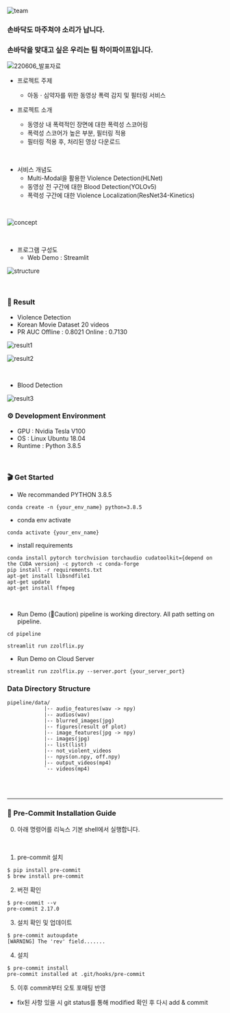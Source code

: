 ![team](https://user-images.githubusercontent.com/82289435/172589237-13de3210-f184-4a99-a23c-7dbb71a5e4ae.png)

### 손바닥도 마주쳐야 소리가 납니다.  
### 손바닥을 맞대고 싶은 우리는 팀 하이파이프입니다.

![220606_발표자료](https://user-images.githubusercontent.com/82289435/172586979-f5a45e21-058a-4464-ac7b-75957c3dd690.png)
- 프로젝트 주제
    - 아동 · 심약자를 위한 동영상 폭력 감지 및 필터링 서비스

- 프로젝트 소개
    - 동영상 내 폭력적인 장면에 대한 폭력성 스코어링
    - 폭력성 스코어가 높은 부분, 필터링 적용 
    - 필터링 적용 후, 처리된 영상 다운로드

<br>

- 서비스 개념도
    - Multi-Modal을 활용한 Violence Detection(HLNet)
    - 동영상 전 구간에 대한 Blood Detection(YOLOv5)
    - 폭력성 구간에 대한 Violence Localization(ResNet34-Kinetics)
<br>

![concept](https://user-images.githubusercontent.com/82289435/172587234-a5da4483-bc2e-49f8-a03a-a896081b557d.png)

<br>

- 프로그램 구성도
    - Web Demo : Streamlit


![structure](https://user-images.githubusercontent.com/82289435/172627065-63c85b60-adcf-488a-bd5c-0c4f92a8d998.png)

<br>

### 🎥 Result
- Violence Detection
- Korean Movie Dataset 20 videos
- PR AUC Offline : 0.8021 Online : 0.7130

![result1](https://user-images.githubusercontent.com/82289435/173094175-3fd997fd-db21-4879-84db-309d81294016.png)

![result2](https://user-images.githubusercontent.com/82289435/173094196-b5e7b1e6-f649-4aba-93bb-d9d7c920dfe6.png)

<br>

- Blood Detection

![result3](https://user-images.githubusercontent.com/82289435/173093751-d3c58dc4-7001-48a1-8118-fb9d0ee35734.png)

### ⚙ Development Environment
- GPU : Nvidia Tesla V100
- OS : Linux Ubuntu 18.04
- Runtime : Python 3.8.5

<br>

### 🎬 Get Started
- We recommanded PYTHON 3.8.5
```
conda create -n {your_env_name} python=3.8.5
```
- conda env activate
```
conda activate {your_env_name}
```
- install requirements
```
conda install pytorch torchvision torchaudio cudatoolkit={depend on the CUDA version} -c pytorch -c conda-forge
pip install -r requirements.txt
apt-get install libsndfile1
apt-get update
apt-get install ffmpeg
```

<br>

- Run Demo 
(🧨Caution) pipeline is working directory. All path setting on pipeline.
```
cd pipeline
```
```
streamlit run zzolflix.py
```
- Run Demo on Cloud Server
```
streamlit run zzolflix.py --server.port {your_server_port}
```

### Data Directory Structure

```
pipeline/data/
            |-- audio_features(wav -> npy)
            |-- audios(wav)
            |-- blurred_images(jpg)
            |-- figures(result of plot)
            |-- image_features(jpg -> npy)
            |-- images(jpg)
            |-- list(list)
            |-- not_violent_videos
            |-- npys(on.npy, off.npy)
            |-- output_videos(mp4)
            `-- videos(mp4)
```


<br/><br/>
<hr>

### 🚩 Pre-Commit Installation Guide
0. 아래 명령어를 리눅스 기본 shell에서 실행합니다.
<br/>

1. pre-commit 설치
```
$ pip install pre-commit
$ brew install pre-commit
```

2. 버전 확인
```
$ pre-commit --v
pre-commit 2.17.0
```

3. 설치 확인 및 업데이트
```
$ pre-commit autoupdate
[WARNING] The 'rev' field.......
```

4. 설치
```
$ pre-commit install
pre-commit installed at .git/hooks/pre-commit
```

5. 이후 commit부터 오토 포매팅 반영
- fix된 사항 있을 시 git status를 통해 modified 확인 후 다시 add & commit
